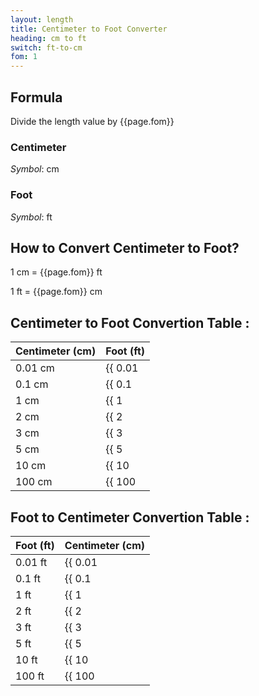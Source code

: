```yaml
---
layout: length
title: Centimeter to Foot Converter
heading: cm to ft
switch: ft-to-cm
fom: 1
---
```


## Formula
Divide the length value by {{page.fom}}

### Centimeter
*Symbol*: cm

### Foot
*Symbol*: ft

## How to Convert Centimeter to Foot?
1 cm = {{page.fom}} ft

1 ft = {{page.fom}} cm

## Centimeter to Foot Convertion Table :

| Centimeter (cm) | Foot (ft) |
| ---- | ---- |
| 0.01 cm | {{ 0.01 | divided_by: page.fom | round: 5 }} ft |
| 0.1 cm | {{ 0.1 | divided_by: page.fom | round: 5 }} ft |
| 1 cm | {{ 1 | divided_by: page.fom | round: 5 }} ft |
| 2 cm | {{ 2 | divided_by: page.fom | round: 5 }} ft |
| 3 cm | {{ 3 | divided_by: page.fom | round: 5 }} ft |
| 5 cm | {{ 5 | divided_by: page.fom | round: 5 }} ft |
| 10 cm | {{ 10 | divided_by: page.fom | round: 5 }} ft |
| 100 cm | {{ 100 | divided_by: page.fom | round: 5 }} ft |

## Foot to Centimeter Convertion Table :

| Foot (ft) | Centimeter (cm) |
| ---- | ---- |
| 0.01 ft | {{ 0.01 | times: page.fom | round: 5 }} cm |
| 0.1 ft | {{ 0.1 | times: page.fom | round: 5 }} cm |
| 1 ft | {{ 1 | times: page.fom | round: 5 }} cm |
| 2 ft | {{ 2 | times: page.fom | round: 5 }} cm |
| 3 ft | {{ 3 | times: page.fom | round: 5 }} cm |
| 5 ft | {{ 5 | times: page.fom | round: 5 }} cm |
| 10 ft | {{ 10 | times: page.fom | round: 5 }} cm |
| 100 ft | {{ 100 | times: page.fom | round: 5 }} cm |

<script>
selectInput[3].selected = true
selectOutput[5].selected = true
</script>
